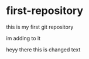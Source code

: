 # first-repository
this is my first git repository

im adding to it 

heyy there this is changed text